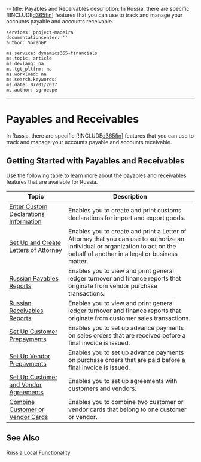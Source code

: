 --
    title: Payables and Receivables
    description: In Russia, there are specific [!INCLUDE[d365fin](../../includes/d365fin_md.md)] features that you can use to track and manage your accounts payable and accounts receivable.

    services: project-madeira 
    documentationcenter: ''
    author: SorenGP

    ms.service: dynamics365-financials
    ms.topic: article
    ms.devlang: na
    ms.tgt_pltfrm: na
    ms.workload: na
    ms.search.keywords:
    ms.date: 07/01/2017
    ms.author: sgroespe

---
# Payables and Receivables
In Russia, there are specific [!INCLUDE[d365fin](../../includes/d365fin_md.md)] features that you can use to track and manage your accounts payable and accounts receivable.  

## Getting Started with Payables and Receivables  
 Use the following table to learn more about the payables and receivables features that are available for Russia.  

|Topic|Description|  
|-----------|---------------------------------------|  
|[Enter Custom Declarations Information](how-to-enter-custom-declarations-information.md)|Enables you to create and print customs declarations for import and export goods.|  
|[Set Up and Create Letters of Attorney](how-to-set-up-and-create-letters-of-attorney.md)|Enables you to create and print a Letter of Attorney that you can use to authorize an individual or organization to act on the behalf of another in a legal or business matter.|  
|[Russian Payables Reports](russian-payables-reports.md)|Enables you to view and print general ledger turnover and finance reports that originate from vendor purchase transactions.|  
|[Russian Receivables Reports](russian-receivables-reports.md)|Enables you to view and print general ledger turnover and finance reports that originate from customer sales transactions.|  
|[Set Up Customer Prepayments](how-to-set-up-customer-prepayments.md)|Enables you to set up advance payments on sales orders that are received before a final invoice is issued.|  
|[Set Up Vendor Prepayments](how-to-set-up-vendor-prepayments.md)|Enables you to set up advance payments on purchase orders that are paid before a final invoice is issued.|  
|[Set Up Customer and Vendor Agreements](how-to-set-up-customer-and-vendor-agreements.md)|Enables you to set up agreements with customers and vendors.|  
|[Combine Customer or Vendor Cards](how-to-combine-customer-or-vendor-cards.md)|Enables you to combine two customer or vendor cards that belong to one customer or vendor.|  

## See Also  
[Russia Local Functionality](russia-local-functionality.md)
